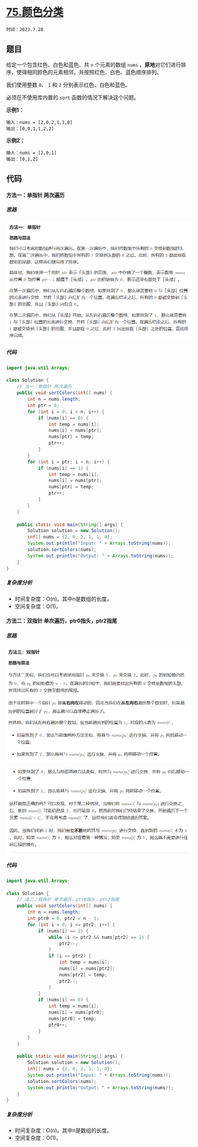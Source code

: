 # [75.颜色分类](https://leetcode.cn/problems/sort-colors/)

`时间：2023.7.28`

## 题目

给定一个包含红色、白色和蓝色、共 `n` 个元素的数组 `nums` ，**原地**对它们进行排序，使得相同颜色的元素相邻，并按照红色、白色、蓝色顺序排列。

我们使用整数 `0`、 `1` 和 `2` 分别表示红色、白色和蓝色。

必须在不使用库内置的 `sort` 函数的情况下解决这个问题。

**示例1：**

```
输入：nums = [2,0,2,1,1,0]
输出：[0,0,1,1,2,2]
```

**示例2：**

```
输入：nums = [2,0,1]
输出：[0,1,2]
```

## 代码

#### 方法一：单指针 两次遍历

##### 思路

![1](pictures/1.png)

##### 代码

```java
import java.util.Arrays;

class Solution {
    // 法一：单指针 两次遍历
    public void sortColors(int[] nums) {
        int n = nums.length;
        int ptr = 0;
        for (int i = 0; i < n; i++) {
            if (nums[i] == 0) {
                int temp = nums[i];
                nums[i] = nums[ptr];
                nums[ptr] = temp;
                ptr++;
            }
        }
        for (int i = ptr; i < n; i++) {
            if (nums[i] == 1) {
                int temp = nums[i];
                nums[i] = nums[ptr];
                nums[ptr] = temp;
                ptr++;
            }
        }
    }

    public static void main(String[] args) {
        Solution solution = new Solution();
        int[] nums = {2, 0, 2, 1, 1, 0};
        System.out.println("Input: " + Arrays.toString(nums));
        solution.sortColors(nums);
        System.out.println("Output: " + Arrays.toString(nums));
    }
}
```

##### 复杂度分析

- 时间复杂度：O(n)。其中n是数组的长度。
- 空间复杂度：O(1)。

#### 方法二：双指针 单次遍历，ptr0指头，ptr2指尾

##### 思路

![2](pictures/2.png)

![3](pictures/3.png)

##### 代码

```java
import java.util.Arrays;

class Solution {
    // 法二：双指针 单次遍历，ptr0指头，ptr2指尾
    public void sortColors(int[] nums) {
        int n = nums.length;
        int ptr0 = 0, ptr2 = n - 1;
        for (int i = 0; i <= ptr2; i++) {
            if (nums[i] == 2) {
                while (i <= ptr2 && nums[ptr2] == 2) {
                    ptr2--;
                }
                if (i <= ptr2) {
                    int temp = nums[i];
                    nums[i] = nums[ptr2];
                    nums[ptr2] = temp;
                    ptr2--;
                }
            }
            if (nums[i] == 0) {
                int temp = nums[i];
                nums[i] = nums[ptr0];
                nums[ptr0] = temp;
                ptr0++;
            }
        }
    }

    public static void main(String[] args) {
        Solution solution = new Solution();
        int[] nums = {2, 0, 2, 1, 1, 0};
        System.out.println("Input: " + Arrays.toString(nums));
        solution.sortColors(nums);
        System.out.println("Output: " + Arrays.toString(nums));
    }
}
```

##### 复杂度分析

- 时间复杂度：O(n)。其中n是数组的长度。
- 空间复杂度：O(1)。